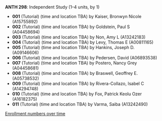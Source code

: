 **ANTH 298**: Independent Study (1–4 units, by 1)

- **001** (Tutorial) (time and location TBA) by Kaiser, Bronwyn Nicole (A15755892)
- **002** (Tutorial) (time and location TBA) by Goldstein, Paul S (A04458694)
- **003** (Tutorial) (time and location TBA) by Non, Amy L (A13242183)
- **004** (Tutorial) (time and location TBA) by Levy, Thomas E (A00811165)
- **005** (Tutorial) (time and location TBA) by Hankins, Joseph D. (A09146606)
- **006** (Tutorial) (time and location TBA) by Pedersen, David (A06893538)
- **007** (Tutorial) (time and location TBA) by Postero, Nancy Grey (A04458681)
- **008** (Tutorial) (time and location TBA) by Braswell, Geoffrey E. (A05738532)
- **009** (Tutorial) (time and location TBA) by Rivera-Collazo, Isabel C (A14294748)
- **010** (Tutorial) (time and location TBA) by Fox, Patrick Keolu Ozer (A16182375)
- **011** (Tutorial) (time and location TBA) by Varma, Saiba (A13242490)

[Enrollment numbers over time](./ANTH298.tsv)
